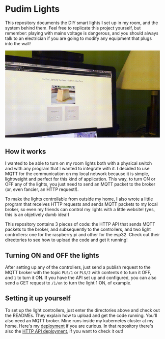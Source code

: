 # Pudim Lights

This repository documents the DIY smart lights I set up in my room, and the system behind them. Feel free to replicate this project yourself, but remember: playing with mains voltage is dangerous, and you should always talk to an electrician if you are going to modify any equipment that plugs into the wall!

![Demonstration gif](./demonstration.gif)

## How it works

I wanted to be able to turn on my room lights both with a physical switch and with any program that I wanted to integrate with it. I decided to use MQTT for the communication on my local network because it is simple, lightweight and perfect for this kind of application. This way, to turn ON or OFF any of the lights, you just need to send an MQTT packet to the broker (or, even fancier, an HTTP request!).

To make the lights controllable from outside my home, I also wrote a little program that receives HTTP requests and sends MQTT packets to my local broker, so even my friends can control my lights with a little website! (yes, this is an objetively dumb idea!)

This repository contains 3 pieces of code: the HTTP API that sends MQTT packets to the broker, and subsequently to the controllers, and two light controllers: one for the raspberry pi and other for the esp32. Check out their directories to see how to upload the code and get it running!

## Turning ON and OFF the lights

After setting up any of the controllers, just send a publish request to the MQTT broker with the topic `PLS/1` or `PLS/2` with contents `0` to turn it OFF, and `1` to turn it ON. If you have the API set up and configured, you can also send a GET request to `/1/on` to turn the light 1 ON, of example.

## Setting it up yourself

To set up the light controllers, just enter the directories above and check out the READMEs. They explain how to upload and get the code running. You'll also need an MQTT broker. Mine runs inside my kubernetes cluster at my home. Here's my [deployment](https://github.com/LeRenner/pudimnetes/blob/main/configFiles/11-mosquitto.yml) if you are curious. In that repository there's also the [HTTP API deployment](https://github.com/LeRenner/pudimnetes/blob/main/configFiles/07-plsBackend.yml), if you want to check it out!